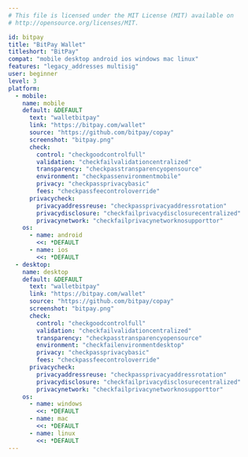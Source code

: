```yaml
---
# This file is licensed under the MIT License (MIT) available on
# http://opensource.org/licenses/MIT.

id: bitpay
title: "BitPay Wallet"
titleshort: "BitPay"
compat: "mobile desktop android ios windows mac linux"
features: "legacy_addresses multisig"
user: beginner
level: 3
platform:
  - mobile:
    name: mobile
    default: &DEFAULT
      text: "walletbitpay"
      link: "https://bitpay.com/wallet"
      source: "https://github.com/bitpay/copay"
      screenshot: "bitpay.png"
      check:
        control: "checkgoodcontrolfull"
        validation: "checkfailvalidationcentralized"
        transparency: "checkpasstransparencyopensource"
        environment: "checkpassenvironmentmobile"
        privacy: "checkpassprivacybasic"
        fees: "checkpassfeecontroloverride"
      privacycheck:
        privacyaddressreuse: "checkpassprivacyaddressrotation"
        privacydisclosure: "checkfailprivacydisclosurecentralized"
        privacynetwork: "checkfailprivacynetworknosupporttor"
    os:
      - name: android
        <<: *DEFAULT
      - name: ios
        <<: *DEFAULT
  - desktop:
    name: desktop
    default: &DEFAULT
      text: "walletbitpay"
      link: "https://bitpay.com/wallet"
      source: "https://github.com/bitpay/copay"
      screenshot: "bitpay.png"
      check:
        control: "checkgoodcontrolfull"
        validation: "checkfailvalidationcentralized"
        transparency: "checkpasstransparencyopensource"
        environment: "checkfailenvironmentdesktop"
        privacy: "checkpassprivacybasic"
        fees: "checkpassfeecontroloverride"
      privacycheck:
        privacyaddressreuse: "checkpassprivacyaddressrotation"
        privacydisclosure: "checkfailprivacydisclosurecentralized"
        privacynetwork: "checkfailprivacynetworknosupporttor"
    os:
      - name: windows
        <<: *DEFAULT
      - name: mac
        <<: *DEFAULT
      - name: linux
        <<: *DEFAULT
---
```

